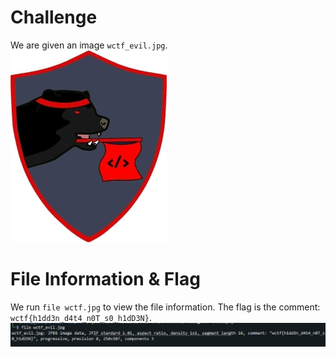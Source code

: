 # Challenge

We are given an image `wctf_evil.jpg`.
![Challenge Image](wctf_evil.jpg)

# File Information & Flag

We run `file wctf.jpg` to view the file information. The flag is the comment: `wctf{h1dd3n_d4t4_n0T_s0_h1dD3N}`.
![Flag](flag.png)
